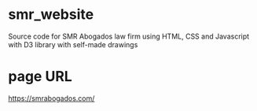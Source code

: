 # smr_website
Source code for SMR Abogados law firm using HTML, CSS and Javascript with D3 library with self-made drawings
# page URL
https://smrabogados.com/
